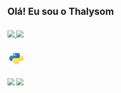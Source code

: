 ## Olá! Eu sou o Thalysom
 
 ##
 
 <div>
  <a href="https://github.com/SubFall">
  <img height="160em" src="https://github-readme-stats.vercel.app/api?username=SubFall&show_icons=true&theme=chartreuse-dark&include_all_commits=true&count_private=true"/>
  <img height="160em" src="https://github-readme-stats.vercel.app/api/top-langs/?username=SubFall&layout=compact&langs_count=7&theme=chartreuse-dark"/>
</div>
 
 ##
 
<div>
 <img align="center" alt="Thalysom-C" height="30" width="40" src="https://raw.githubusercontent.com/devicons/devicon/master/icons/python/python-original.svg">
 </div>
 
 ##
 
 <div> 
  <a href="https://instagram.com/thalysom_wolfgram/" target="_blank"><img src="https://img.shields.io/badge/-Instagram-%23E4405F?style=for-the-badge&logo=instagram&logoColor=white" target="_blank"></a>
  <a href="https://www.linkedin.com/in/thalysom-wolfgram/" target="_blank"><img src="https://img.shields.io/badge/-LinkedIn-%230077B5?style=for-the-badge&logo=linkedin&logoColor=white" target="_blank"></a>
 </div>
